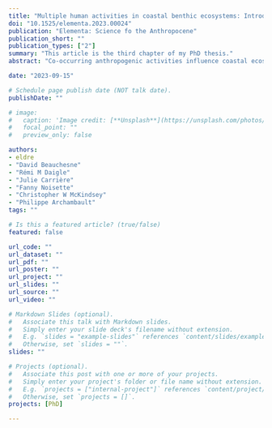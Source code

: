 ```yaml
---
title: "Multiple human activities in coastal benthic ecosystems: Introducing a metric of cumulative exposure"
doi: "10.1525/elementa.2023.00024"
publication: "Elementa: Science fo the Anthropocene"
publication_short: ""
publication_types: ["2"]
summary: "This article is the third chapter of my PhD thesis."
abstract: "Co-occurring anthropogenic activities influence coastal ecosystems around the world. Notions of ecological exposure are promising indicators to better understand environmental status and enhance ecosystem protection. This study characterized anthropogenic exposure in the context of multiple human activities on coastal benthic ecosystems at a scale of <100 km. Using a particle diffusion model and fishing event data, we developed an exposure index for seven human activities (aquaculture, artificial structures, dredging, fisheries, runoff, sewers and shipping) in a Canadian industrial harbour area. A generally low cumulative exposure was obtained, with the highest values observed directly in front of the city and industrial areas. Derived exposure indices explained a portion of the benthic community structure (R2 = 0.22), suggesting an ecological link between the exposure of species and their vulnerability to human activities. Such tools are relevant in data-poor environments where proxies are required to assess the state of an ecosystem, facilitating the application of ecosystem-based management."

date: "2023-09-15"

# Schedule page publish date (NOT talk date).
publishDate: ""

# image:
#   caption: 'Image credit: [**Unsplash**](https://unsplash.com/photos/jdD8gXaTZsc)'
#   focal_point: ""
#   preview_only: false

authors:
- eldre
- "David Beauchesne"
- "Rémi M Daigle"
- "Julie Carrière"
- "Fanny Noisette"
- "Christopher W McKindsey"
- "Philippe Archambault"
tags: ""

# Is this a featured article? (true/false)
featured: false

url_code: ""
url_dataset: ""
url_pdf: ""
url_poster: ""
url_project: ""
url_slides: ""
url_source: ""
url_video: ""

# Markdown Slides (optional).
#   Associate this talk with Markdown slides.
#   Simply enter your slide deck's filename without extension.
#   E.g. `slides = "example-slides"` references `content/slides/example-slides.md`.
#   Otherwise, set `slides = ""`.
slides: ""

# Projects (optional).
#   Associate this post with one or more of your projects.
#   Simply enter your project's folder or file name without extension.
#   E.g. `projects = ["internal-project"]` references `content/project/deep-learning/index.md`.
#   Otherwise, set `projects = []`.
projects: [PhD]

---
```


